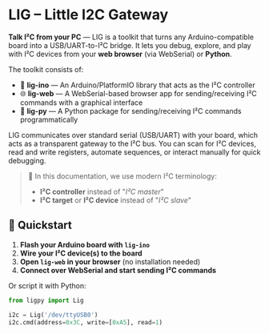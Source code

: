 # LIG – Little I2C Gateway

**Talk I²C from your PC** — LIG is a toolkit that turns any Arduino-compatible board into a USB/UART-to-I²C bridge. It lets you debug, explore, and play with I²C devices from your **web browser** (via WebSerial) or **Python**.

The toolkit consists of:

- 🔌 **lig-ino** — An Arduino/PlatformIO library that acts as the I²C controller
- 🌐 **lig-web** — A WebSerial-based browser app for sending/receiving I²C commands with a graphical interface
- 🐍 **lig-py** — A Python package for sending/receiving I²C commands programmatically

LIG communicates over standard serial (USB/UART) with your board, which acts as a transparent gateway to the I²C bus. You can scan for I²C devices, read and write registers, automate sequences, or interact manually for quick debugging.

> 📝 In this documentation, we use modern I²C terminology:
> - **I²C controller** instead of "*I²C master*"
> - **I²C target** or **I²C device** instead of "*I²C slave*"

## 🚀 Quickstart

1. **Flash your Arduino board with `lig-ino`**
2. **Wire your I²C device(s) to the board**
3. **Open `lig-web` in your browser** (no installation needed)
4. **Connect over WebSerial and start sending I²C commands**

Or script it with Python:

```python
from ligpy import Lig

i2c = Lig('/dev/ttyUSB0')
i2c.cmd(address=0x3C, write=[0xA5], read=1)
```
